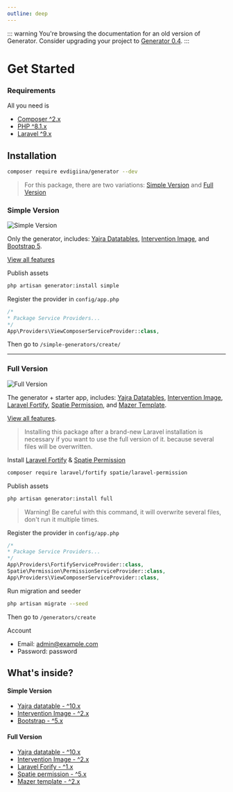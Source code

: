 ```yaml
---
outline: deep
---
```


::: warning
You're browsing the documentation for an old version of Generator. Consider upgrading your project to [Generator 0.4](/).
:::

# Get Started

### Requirements

All you need is 
 - [Composer ^2.x](https://getcomposer.org/)
 - [PHP ^8.1.x](https://www.php.net/releases/8.1/en.php)
 - [Laravel ^9.x](http://laravel.com/)

## Installation

```sh
composer require evdigiina/generator --dev
```
> For this package, there are two variations: [Simple Version](#simple-version) and [Full Version](#full-version)

### Simple Version

 ![Simple Version](https://user-images.githubusercontent.com/62506582/219941448-94c46fca-6a9f-422b-bdd1-29f642c3ccf6.png)


Only the generator, includes: [Yajra Datatables](https://yajrabox.com/docs/laravel-datatables/master/installation), [Intervention Image](https://image.intervention.io/v2), and [Bootstrap 5](https://getbootstrap.com/).

[View all features](features.md)
  
Publish assets

```sh
php artisan generator:install simple
```

Register the provider in `config/app.php`

```php
/*
* Package Service Providers...
*/
App\Providers\ViewComposerServiceProvider::class,
```
  
Then go to ```/simple-generators/create/```
  
<hr>

### Full Version

![Full Version](https://user-images.githubusercontent.com/62506582/219942571-63c42764-1702-4df3-b165-4217e5558713.png)

The generator + starter app, includes: [Yajra Datatables](https://yajrabox.com/docs/laravel-datatables/master/installation), [Intervention Image](https://image.intervention.io/v2), [Laravel Fortify](https://laravel.com/docs/9.x/fortify), [Spatie Permission](https://spatie.be/docs/laravel-permission/v5/installation-laravel), and [Mazer Template](https://github.com/zuramai/mazer).

[View all features](features.md#full-version).


> Installing this package after a brand-new Laravel installation is necessary if you want to use the full version of it. because several files will be overwritten.

  
Install [Laravel Fortify](https://laravel.com/docs/9.x/fortify) & [Spatie Permission](https://spatie.be/docs/laravel-permission/v5/installation-laravel)


```sh
composer require laravel/fortify spatie/laravel-permission
```

Publish assets

```sh
php artisan generator:install full
```

> Warning! Be careful with this command, it will overwrite several files, don't run it multiple times.
 
Register the provider in `config/app.php`

```php
/*
* Package Service Providers...
*/
App\Providers\FortifyServiceProvider::class,
Spatie\Permission\PermissionServiceProvider::class,
App\Providers\ViewComposerServiceProvider::class,
```

Run migration and seeder

```sh
php artisan migrate --seed
```

Then go to ```/generators/create```

Account

- Email: admin@example.com
- Password: password

## What's inside?  

#### Simple Version

- [Yajra datatable - ^10.x](https://yajrabox.com/docs/laravel-datatables/master/installation)
- [Intervention Image - ^2.x](https://image.intervention.io/v2)
- [Bootstrap - ^5.x](https://getbootstrap.com/)
  
#### Full Version

- [Yajra datatable - ^10.x](https://yajrabox.com/docs/laravel-datatables/master/installation)
- [Intervention Image - ^2.x](https://image.intervention.io/v2)
- [Laravel Forify - ^1.x](https://laravel.com/docs/9.x/fortify)
- [Spatie permission - ^5.x](https://github.com/spatie/laravel-permission)
- [Mazer template - ^2.x](https://github.com/zuramai/mazer/) 